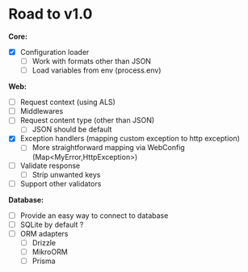 # Road to v1.0

**Core:**
- [x] Configuration loader
    - [ ] Work with formats other than JSON
    - [ ] Load variables from env (process.env)

**Web:**
- [ ] Request context (using ALS)
- [ ] Middlewares
- [ ] Request content type (other than JSON)
    - [ ] JSON should be default
- [x] Exception handlers (mapping custom exception to http exception)
    - [ ] More straightforward mapping via WebConfig (Map<MyError,HttpException>)
- [ ] Validate response
    - [ ] Strip unwanted keys
- [ ] Support other validators

**Database:**
- [ ] Provide an easy way to connect to database
- [ ] SQLite by default ?
- [ ] ORM adapters
    - [ ] Drizzle
    - [ ] MikroORM
    - [ ] Prisma